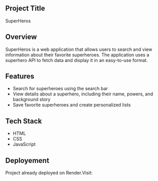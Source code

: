 ## Project Title 
SuperHeros

## Overview
SuperHeros is a web application that allows users to search and view information about their favorite superheroes. The application uses a superhero API to fetch data and display it in an easy-to-use format.

## Features
- Search for superheroes using the search bar
- View details about a superhero, including their name, powers, and background story
- Save favorite superheroes and create personalized lists

## Tech Stack
- HTML
- CSS
- JavaScript

## Deployement
Project already deployed on Render.Visit: 
